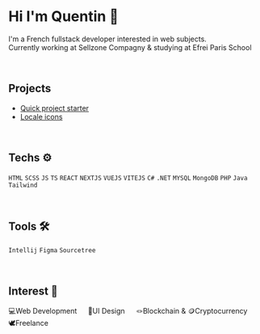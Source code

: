 <h1> Hi I'm Quentin 👋 </h1>

<p>
  I'm a French fullstack developer interested in web subjects. <br>
  Currently working at Sellzone Compagny & studying at Efrei Paris School
</p>

<br>

<h2>Projects</h2>

- [Quick project starter](https://github.com/QuentinFrc/vite-vue-starter)
- [Locale icons](https://github.com/QuentinFrc/locale-icons)

<br>
  
<h2>Techs ⚙️</h2>

<code>HTML</code>
<code>SCSS</code>
<code>JS</code>
<code>TS</code>
<code>REACT</code>
<code>NEXTJS</code>
<code>VUEJS</code>
<code>VITEJS</code>
<code>C#</code>
<code>.NET</code>
<code>MYSQL</code>
<code>MongoDB</code>
<code>PHP</code>
<code>Java</code>
<code>Tailwind</code>

<br>

<h2>Tools 🛠️</h2>

<code>Intellij</code>
<code>Figma</code>
<code>Sourcetree</code>

<br>

<h2>Interest 🥰</h2>
  
  💻Web Development &emsp;    🎨UI Design &emsp;    🪢Blockchain & 🪙Cryptocurrency &emsp;    🕊️Freelance
